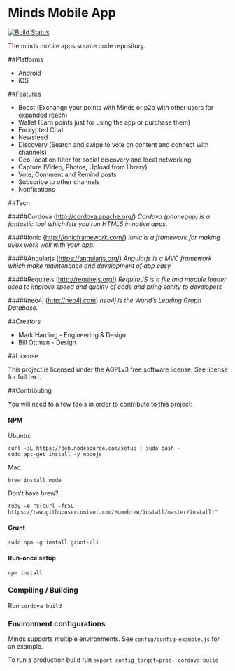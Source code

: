 Minds Mobile App
======

[![Build Status](https://magnum.travis-ci.com/Minds/mobile.svg?token=vHzWaxguqXbJqkudCFTn&branch=master)](https://magnum.travis-ci.com/Minds/mobile)

The minds mobile apps source code repository.

##Platforms
- Android
- iOS


##Features

- Boost (Exchange your points with Minds or p2p with other users for expanded reach) 
- Wallet (Earn points just for using the app or purchase them)
- Encrypted Chat 
- Newsfeed 
- Discovery (Search and swipe to vote on content and connect with channels)
- Geo-location filter for social discovery and local networking
- Capture (Video, Photos, Upload from library)
- Vote, Comment and Remind posts
- Subscribe to other channels
- Notifications

##Tech

#####Cordova (http://cordova.apache.org/)
_Cordova (phonegap) is a fantastic tool which lets you run HTML5 in native apps._

#####Ionic (http://ionicframework.com/)
_Ionic is a framework for making ui/ux work well with your app._

#####Angularjs (https://angularjs.org/)
_Angularjs is a MVC framework which make maintenance and development of app easy_

#####Requirejs (http://requirejs.org/)
_RequireJS is a file and module loader used to improve speed and quality of code and bring sanity to developers_

#####neo4j (http://neo4j.com)
_neo4j is the World’s Leading Graph Database._

##Creators

- Mark Harding - Engineering & Design 
- Bill Ottman - Design

##License

This project is licensed under the AGPLv3 free software license. See license for full text. 

##Contributing

You will need to a few tools in order to contribute to this project:

#### NPM

Ubuntu:
```
curl -sL https://deb.nodesource.com/setup | sudo bash -
sudo apt-get install -y nodejs
```

Mac:
```
brew install node
```
Don't have brew?
```
ruby -e "$(curl -fsSL https://raw.githubusercontent.com/Homebrew/install/master/install)"
```

#### Grunt
```
sudo npm -g install grunt-cli
```

#### Run-once setup

```
npm install
```

### Compiling / Building

Run `cordova build`

### Environment configurations

Minds supports multiple environments. See `config/config-example.js` for an example. 

To run a production build run `export config_target=prod; cordova build`
